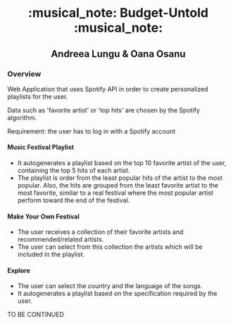<h1 align=center> :musical_note: Budget-Untold :musical_note: </h1>

<h2 align=center> Andreea Lungu & Oana Osanu </h2>

### Overview
Web Application that uses Spotify API in order to create personalized playlists for the user. 

Data such as 'favorite artist' or 'top hits' are chosen by the Spotify algorithm.

Requirement: the user has to log in with a Spotify account 

#### Music Festival Playlist 

- It autogenerates a playlist based on the top 10 favorite artist of the user, containing the top 5 hits of each artist.
- The playlist is order from the least popular hits of the artist to the most popular. Also, the hits are grouped from the least favorite artist to the most favorite, similar to a real festival where the most popular artist perform toward the end of the festival. 

#### Make Your Own Festival 
- The user receives a collection of their favorite artists and recommended/related artists.
- The user can select from this collection the artists which will be included in the playlist. 

#### Explore 
- The user can select the country and the language of the songs.
- It autogenerates a playlist based on the specification required by the user.


TO BE CONTINUED 